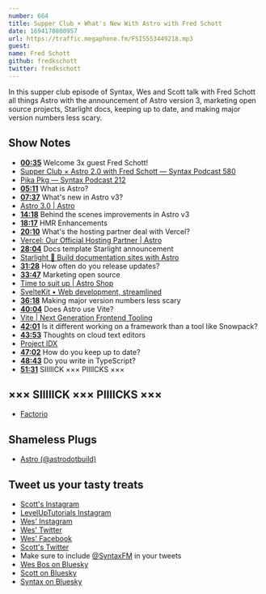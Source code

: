 ```yaml
---
number: 664
title: Supper Club × What's New With Astro with Fred Schott
date: 1694170800957
url: https://traffic.megaphone.fm/FSI5553449218.mp3
guest: 
name: Fred Schott
github: fredkschott
twitter: fredkschott
---
```


In this supper club episode of Syntax, Wes and Scott talk with Fred Schott all things Astro with the announcement of Astro version 3, marketing open source projects, Starlight docs, keeping up to date, and making major version numbers less scary.

## Show Notes

* **[00:35](#t=00:35)** Welcome 3x guest Fred Schott!
* [Supper Club × Astro 2.0 with Fred Schott — Syntax Podcast 580](https://syntax.fm/show/580/supper-club-astro-2-0-with-fred-schott)
* [Pika Pkg — Syntax Podcast 212](https://syntax.fm/show/212/pika-pkg)
* **[05:11](#t=05:11)** What is Astro?
* **[07:37](#t=07:37)** What's new in Astro v3?
* [Astro 3.0 | Astro](https://astro.build/blog/astro-3/)
* **[14:18](#t=14:18)** Behind the scenes improvements in Astro v3
* **[18:17](#t=18:17)** HMR Enhancements
* **[20:10](#t=20:10)** What's the hosting partner deal with Vercel?
* [Vercel: Our Official Hosting Partner | Astro](https://astro.build/blog/vercel-official-hosting-partner/)
* **[28:04](#t=28:04)** Docs template Starlight announcement
* [Starlight 🌟 Build documentation sites with Astro](https://starlight.astro.build/)
* **[31:28](#t=31:28)** How often do you release updates?
* **[33:47](#t=33:47)** Marketing open source
* [Time to suit up | Astro Shop](https://shop.astro.build/)
* [SvelteKit • Web development, streamlined](https://kit.svelte.dev/)
* **[36:18](#t=36:18)** Making major version numbers less scary
* **[40:04](#t=40:04)** Does Astro use Vite?
* [Vite | Next Generation Frontend Tooling](https://vitejs.dev/)
* **[42:01](#t=42:01)** Is it different working on a framework than a tool like Snowpack?
* **[43:53](#t=43:53)** Thoughts on cloud text editors
* [Project IDX](https://idx.dev/)
* **[47:02](#t=47:02)** How do you keep up to date?
* **[48:43](#t=48:43)** Do you write in TypeScript?
* **[51:31](#t=51:31)** SIIIIICK ××× PIIIICKS ×××

## ××× SIIIIICK ××× PIIIICKS ×××

* [Factorio](https://www.factorio.com/)

## Shameless Plugs

* [Astro (@astrodotbuild)](https://twitter.com/astrodotbuild)

## Tweet us your tasty treats

* [Scott's Instagram](https://www.instagram.com/stolinski/)
* [LevelUpTutorials Instagram](https://www.instagram.com/LevelUpTutorials/)
* [Wes' Instagram](https://www.instagram.com/wesbos/)
* [Wes' Twitter](https://twitter.com/wesbos)
* [Wes' Facebook](https://www.facebook.com/wesbos.developer)
* [Scott's Twitter](https://twitter.com/stolinski)
* Make sure to include [@SyntaxFM](https://twitter.com/SyntaxFM) in your tweets
* [Wes Bos on Bluesky](https://bsky.app/profile/wesbos.com)
* [Scott on Bluesky](https://bsky.app/profile/tolin.ski)
* [Syntax on Bluesky](https://bsky.app/profile/syntax.fm)
